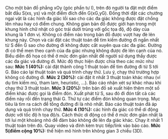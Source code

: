 Cho một bản đồ phẳng xOy (góc phần tư I), trên đó người ta đặt một điểm bắt đầu
 S(xs, ys) và một điểm đích đến G(xG,yG). Đồng thời đặt các chướng ngại vật là các hình
 đa giác lồi sao cho các đa giác không được đặt chồng lên nhau hay có điểm chung.
 Không gian bản đồ được giới hạn trong một khung hình chữ nhật có góc trái dưới trùng
với gốc tọa độ, độ dày của khung là 1 đơn vị. Không có điểm nào trong bản đồ được vượt
 hay đè lên khung này.
 Chọn và cài đặt các thuật toán để tìm kiếm đường đi ngắn nhất từ S đến G sao cho
 đường đi không được cắt xuyên qua các đa giác. Đường đi có thể men theo cạnh của đa
 giác nhưng không được đè lên cạnh của nó. Biểu diễn đồ họa có thể ở mức đơn giản nhất
 để người sử dụng thấy được các đa giác và đường đi.
 Mức độ thực hiện được chia theo các mức như sau:
**Mức 1 (40%):** cài đặt thành công 1 thuật toán để tìm đường đi từ S tới G. Báo
 cáo lại thuật toán và quá trình chạy thử. Lưu ý, chạy thử trường hợp không có
 đường đi.
**Mức 2 (30%):** cài đặt ít nhất 3 thuật toán khác nhau (ví dụ tìm kiếm mù, tham
 lam, heuristic, …). Báo cáo nhận xét sự khác nhau khi chạy thử 3 thuật toán.
**Mức 3 (20%):** trên bản đồ sẽ xuất hiện thêm một số điểm khác được gọi là
 điểm đón. Xuất phát từ S, sau đó đi đón tất cả các điểm này rồi đến trạng thái
 G. Thứ tự các điểm đón không quan trọng. Mục tiêu là tìm ra cách để tổng
 đường đi là nhỏ nhất. Báo cáo thuật toán đã áp dụng và quá trình chạy thử.
**Mức 4 (10%):** các hình đa giác có thể di động được với tốc độ h tọa độ/s.
 Cách thức di động có thể ở mức đơn giản nhất là tới lui một khoảng nhỏ để
 đảm bảo không đè lên đa giác khác. Chạy ít nhất 1 thuật toán trên đó. Quay
 video và đính kèm trực tiếp/link vào báo cáo.
**Mức 5(điểm cộng 10%):** thể hiện mô hình trên không gian 3 chiều (3D).
